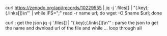 curl https://zenodo.org/api/records/10229555 | jq -j '.files[] | "\(.key);\(.links[])\n"' | while IFS=";" read -r name url; do  wget -O $name $url; done

curl <your file link> : get the json
jq -j '.files[] | "\(.key);\(.links[])\n"' : parse the json to get the name and dwnload url of the file and 
while ... loop through all